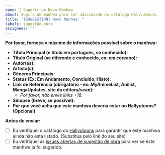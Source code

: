 ```yaml
---
name: 📖 Sugerir um Novo Manhwa
about: Sugira um manhwa para ser adicionado ao catálogo Hallyutoons.
title: "[SUGGESTION] Novo Manhwa: "
labels: sugestão-obra
assignees: '' 
---
```


**Por favor, forneça o máximo de informações possível sobre o manhwa:**

*   **Título Principal (e título em português, se conhecido):**
*   **Título Original (se diferente e conhecido, ex: em coreano):**
*   **Autor(es):**
*   **Artista(s):**
*   **Gêneros Principais:**
*   **Status (Ex: Em Andamento, Concluído, Hiato):**
*   **Link de Referência (obrigatório - ex: MyAnimeList, Anilist, MangaUpdates, site da editora/scan):**
    *   *Por favor, não envie links +18.*
*   **Sinopse (breve, se possível):**
*   **Por que você acha que este manhwa deveria estar no Hallyutoons? (Opcional)**

**Antes de enviar:**
- [ ] Eu verifiquei o catálogo do [Hallyutoons](https://hallyutoons.site) para garantir que este manhwa ainda não está listado. (Substitua pelo link do seu site)
- [ ] Eu verifiquei as [issues abertas de sugestão de obra](https://github.com/REEDScx/hallyutoons-catalog/issues?q=is%3Aissue+is%3Aopen+label%3Asugest%C3%A3o-obra) para ver se este manhwa já foi sugerido.

